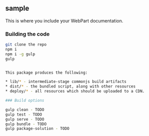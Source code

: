 ## sample

This is where you include your WebPart documentation.

### Building the code

```bash
git clone the repo
npm i
npm i -g gulp
gulp


This package produces the following:

* lib/* - intermediate-stage commonjs build artifacts
* dist/* - the bundled script, along with other resources
* deploy/* - all resources which should be uploaded to a CDN.

### Build options

gulp clean - TODO
gulp test - TODO
gulp serve - TODO
gulp bundle - TODO
gulp package-solution - TODO
